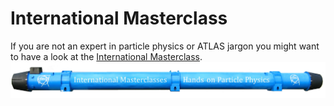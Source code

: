 # International Masterclass

If you are not an expert in particle physics or ATLAS jargon you might want to have a look at the [International Masterclass](http://atlas.physicsmasterclasses.org/en/index.htm).![](pictures/IntMasterclasses.png)


